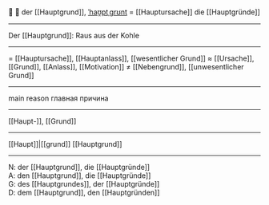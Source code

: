 🥇 🔵 der [[Hauptgrund]], [ˈhaʊ̯ptˌɡrʊnt](https://youglish.com/pronounce/Hauptgrund/german) =  [[Hauptursache]]
die [[Hauptgründe]]

---
Der [[Hauptgrund]]: Raus aus der Kohle

---
= [[Hauptursache]], [[Hauptanlass]], [[wesentlicher Grund]]
≈ [[Ursache]], [[Grund]], [[Anlass]], [[Motivation]]
≠ [[Nebengrund]], [[unwesentlicher Grund]]

---
main reason
главная причина

---
[[Haupt-]], [[Grund]]

---
[[Haupt]]|[[grund]]
[[Hauptgrund]]


---
N: der [[Hauptgrund]], die [[Hauptgründe]]  
A: den [[Hauptgrund]], die [[Hauptgründe]]  
G: des [[Hauptgrundes]], der [[Hauptgründe]]  
D: dem [[Hauptgrund]], den [[Hauptgründen]]
